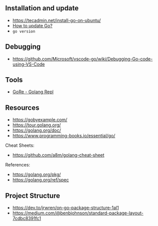 ## Installation and update

- https://tecadmin.net/install-go-on-ubuntu/
- [How to update Go?](https://gist.github.com/nikhita/432436d570b89cab172dcf2894465753)
- `go version`

## Debugging

- https://github.com/Microsoft/vscode-go/wiki/Debugging-Go-code-using-VS-Code

## Tools

- [GoRe - Golang Repl](https://github.com/motemen/gore)

## Resources

- https://gobyexample.com/
- https://tour.golang.org/
- https://golang.org/doc/
- https://www.programming-books.io/essential/go/

Cheat Sheets:
- https://github.com/a8m/golang-cheat-sheet

References:
- https://golang.org/pkg/
- https://golang.org/ref/spec

## Project Structure 

- https://dev.to/jrwren/on-go-package-structure-1al1
- https://medium.com/@benbjohnson/standard-package-layout-7cdbc8391fc1
